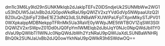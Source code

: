 dm1lc3M6Ly9ld29nSUNKMklqb2dJaklpTEFvZ0lDSndjeUk2SUNMbWw2WG1uS3hDUW5JaUxBb2dJQ0poWkdRaU9pQWlZV2xzYVdGdVp5NWpaaUlzQ2lBZ0luQnZjblFpT2lBeE1EZ3dNQ3dLSUNBaWFXUWlPaUFpTXpnMlkySTJPV010WXpkalppMDBNekppTFRnMk5Ua3RaVE0yWWpJME5tWTBOV1ZqSWl3S0lDQWlZV2xrSWpvZ01Dd0tJQ0FpYm1WMElqb2dJblJqY0NJc0NpQWdJblI1Y0dVaU9pQWlibTl1WlNJc0NpQWdJbWh2YzNRaU9pQWlJaXdLSUNBaWNHRjBhQ0k2SUNJaUxBb2dJQ0owYkhNaU9pQWlkR3h6SWdwOQ==
